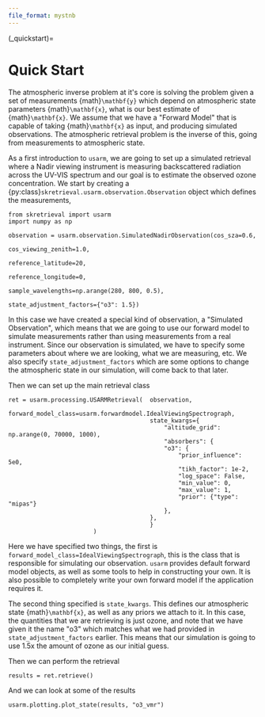 ```yaml
---
file_format: mystnb
---
```


(_quickstart)=
# Quick Start
The atmospheric inverse problem at it's core is solving the problem given a set of measurements {math}`\mathbf{y}` which depend on atmospheric
state parameters {math}`\mathbf{x}`, what is our best estimate of {math}`\mathbf{x}`.
We assume that we have a "Forward Model" that is capable of taking {math}`\mathbf{x}` as input, and producing simulated observations.
The atmospheric retrieval problem is the inverse of this, going from measurements to atmospheric state.

As a first introduction to `usarm`, we are going to set up a simulated retrieval where a Nadir viewing instrument is measuring
backscattered radiation across the UV-VIS spectrum and our goal is to estimate the observed ozone concentration.
We start by creating a {py:class}`skretrieval.usarm.observation.Observation` object which defines the measurements,


```{code-cell}
from skretrieval import usarm
import numpy as np

observation = usarm.observation.SimulatedNadirObservation(cos_sza=0.6,
                                                          cos_viewing_zenith=1.0,
                                                          reference_latitude=20,
                                                          reference_longitude=0,
                                                          sample_wavelengths=np.arange(280, 800, 0.5),
                                                          state_adjustment_factors={"o3": 1.5})
```

In this case we have created a special kind of observation, a "Simulated Observation", which means that we are going to use
our forward model to simulate measurements rather than using measurements from a real instrument.
Since our observation is simulated, we have to specify some parameters about where we are looking, what we are measuring, etc.
We also specify `state_adjustment_factors` which are some options to change the atmospheric state in our simulation, will come back to that later.

Then we can set up the main retrieval class

```{code-cell}
ret = usarm.processing.USARMRetrieval(  observation,
                                        forward_model_class=usarm.forwardmodel.IdealViewingSpectrograph,
                                        state_kwargs={
                                            "altitude_grid": np.arange(0, 70000, 1000),
                                            "absorbers": {
                                            "o3": {
                                                "prior_influence": 5e0,
                                                "tikh_factor": 1e-2,
                                                "log_space": False,
                                                "min_value": 0,
                                                "max_value": 1,
                                                "prior": {"type": "mipas"}
                                            },
                                        },
                                        }
                        )
```

Here we have specified two things, the first is `forward_model_class=IdealViewingSpectrograph`, this is the class
that is responsible for simulating our observation.  `usarm` provides default forward model objects, as well as some tools
to help in constructing your own.  It is also possible to completely write your own forward model if the application requires it.

The second thing specified is `state_kwargs`.  This defines our atmospheric state {math}`\mathbf{x}`, as well as any priors we attach to it.
In this case, the quantities that we are retrieving is just ozone, and note that we have given it the name "o3" which matches what we had
provided in `state_adjustment_factors` earlier.  This means that our simulation is going to use 1.5x the amount of ozone as our
initial guess.

Then we can perform the retrieval

```{code-cell}
results = ret.retrieve()
```

And we can look at some of the results

```{code-cell}
usarm.plotting.plot_state(results, "o3_vmr")
```
